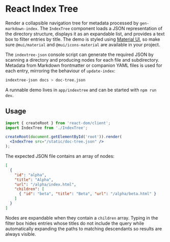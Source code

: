 # React Index Tree

Render a collapsible navigation tree for metadata processed by
`gen-markdown-index`. The `IndexTree` component loads a JSON
representation of the directory structure, displays it as an expandable
list, and provides a text box to filter entries by title. The demo is
styled using [Material UI](https://mui.com/), so make sure
`@mui/material` and `@mui/icons-material` are available in your project.

The `indextree-json` console script can generate the required JSON by
scanning a directory and producing nodes for each file and subdirectory.
Metadata from Markdown frontmatter or companion YAML files is used for
each entry, mirroring the behaviour of `update-index`:

```bash
indextree-json docs > doc-tree.json
```

A runnable demo lives in `app/indextree` and can be started with `npm run dev`.

## Usage

```jsx
import { createRoot } from 'react-dom/client';
import IndexTree from './IndexTree';

createRoot(document.getElementById('root')).render(
  <IndexTree src="/static/doc-tree.json" />
);
```

The expected JSON file contains an array of nodes:

```json
[
  {
    "id": "alpha",
    "title": "Alpha",
    "url": "/alpha/index.html",
    "children": [
      { "id": "beta", "title": "Beta", "url": "/alpha/beta.html" }
    ]
  }
]
```

Nodes are expandable when they contain a `children` array. Typing in the
filter box hides entries whose titles do not include the query while
automatically expanding the paths to matching descendants so results are
always visible.

